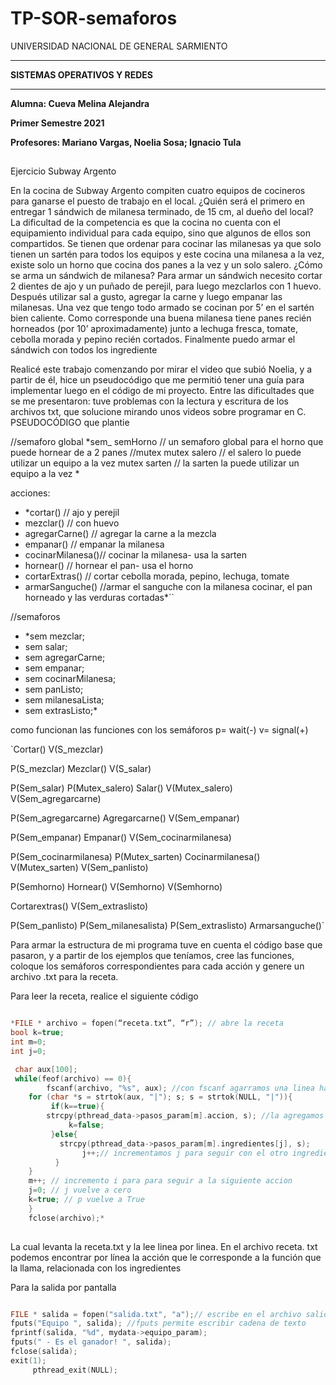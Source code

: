 # TP-SOR-semaforos

UNIVERSIDAD NACIONAL DE GENERAL SARMIENTO


------------

**SISTEMAS OPERATIVOS Y REDES**

****

**Alumna: Cueva Melina Alejandra**

**Primer Semestre 2021**

**Profesores: Mariano Vargas, Noelia Sosa; Ignacio Tula**
## 
Ejercicio Subway Argento

En la cocina de Subway Argento compiten cuatro equipos de cocineros para ganarse el puesto de trabajo en el local.
¿Quién será el primero en entregar 1 sándwich de milanesa terminado, de 15 cm, al dueño del local?
La dificultad de la competencia es que la cocina no cuenta con el equipamiento individual para cada equipo, sino que algunos de ellos son compartidos.
Se tienen que ordenar para cocinar las milanesas ya que solo tienen un sartén para todos los equipos y este cocina una milanesa a la vez, existe solo un horno que cocina dos panes a la vez y un solo salero.
¿Cómo se arma un sándwich de milanesa?
Para armar un sándwich necesito cortar 2 dientes de ajo y un puñado de perejil, para luego mezclarlos con 1 huevo.
Después utilizar sal a gusto, agregar la carne y luego empanar las milanesas.
Una vez que tengo todo armado se cocinan por 5’ en el sartén bien caliente.
Como corresponde una buena milanesa tiene panes recién horneados (por 10’ aproximadamente) junto a lechuga fresca, tomate, cebolla morada y pepino recién cortados.
Finalmente puedo armar el sándwich con todos los ingrediente

Realicé este trabajo comenzando por mirar el video que subió Noelia, y a partir de él, hice un pseudocódigo que me permitió tener una guía para implementar luego en el código de mi proyecto.
Entre las dificultades que se me presentaron: tuve problemas con la lectura y escritura de los archivos txt, que solucione mirando unos videos sobre programar en C.
PSEUDOCÓDIGO que plantie

//semaforo global
*sem_ semHorno // un semaforo global para el horno que puede hornear de a 2 panes
//mutex
mutex salero // el salero lo puede utilizar un equipo a la vez
mutex sarten // la sarten la puede utilizar un equipo a la vez
*

acciones:
- *cortar() // ajo y perejil
- mezclar() // con huevo
- agregarCarne() // agregar la carne a la mezcla
- empanar() // empanar la milanesa
- cocinarMilanesa()// cocinar la milanesa- usa la sarten
- hornear() // hornear el pan- usa el horno
- cortarExtras() // cortar cebolla morada, pepino, lechuga, tomate
- armarSanguche() //armar el sanguche con la milanesa cocinar, el pan horneado y las verduras cortadas*``

//semaforos
- *sem mezclar;
- sem salar;
- sem agregarCarne;
- sem empanar;
- sem cocinarMilanesa;
- sem panListo;
- sem milanesaLista;
- sem extrasListo;*

como funcionan las funciones con los semáforos
p= wait(-)
v= signal(+)

`Cortar()
V(S_mezclar)

P(S_mezclar)
Mezclar()
V(S_salar)

P(Sem_salar)
P(Mutex_salero)
Salar()
V(Mutex_salero)
V(Sem_agregarcarne)

P(Sem_agregarcarne)
Agregarcarne()
V(Sem_empanar)

P(Sem_empanar)
Empanar()
V(Sem_cocinarmilanesa)

P(Sem_cocinarmilanesa)
P(Mutex_sarten)
Cocinarmilanesa()
V(Mutex_sarten)
V(Sem_panlisto)

P(Semhorno)
Hornear()
V(Semhorno)
V(Semhorno)

Cortarextras()
V(Sem_extraslisto)

P(Sem_panlisto)
P(Sem_milanesalista)
P(Sem_extraslisto)
Armarsanguche()`

Para armar la estructura de mi programa tuve en cuenta el código base que pasaron, y a partir de los ejemplos que teníamos, cree las funciones, coloque los semáforos correspondientes para cada acción y genere un archivo .txt para la receta.

Para leer la receta, realice el siguiente código
```C

*FILE * archivo = fopen(“receta.txt”, “r”); // abre la receta
bool k=true;
int m=0;
int j=0;

 char aux[100];
 while(feof(archivo) == 0){ 
        fscanf(archivo, "%s", aux); //con fscanf agarramos una linea hasta \n y la insertamos en la variable aux
    for (char *s = strtok(aux, "|"); s; s = strtok(NULL, "|")){ 
         if(k==true){ 
        strcpy(pthread_data->pasos_param[m].accion, s); //la agregamos
             k=false; 
         }else{
           strcpy(pthread_data->pasos_param[m].ingredientes[j], s);
                j++;// incrementamos j para seguir con el otro ingrediente
          }
    }
    m++; // incremento i para para seguir a la siguiente accion
    j=0; // j vuelve a cero
    k=true; // p vuelve a True
    }
    fclose(archivo);*
    
```
La cual levanta la receta.txt y la lee linea por linea. En el archivo receta. txt podemos encontrar por línea la acción que le corresponde a la función que la llama, relacionada con los ingredientes

Para la salida por pantalla

```C

FILE * salida = fopen("salida.txt", "a");// escribe en el archivo salida.txt si existe, sino existe escribe al final del archivo
fputs("Equipo ", salida); //fputs permite escribir cadena de texto
fprintf(salida, "%d", mydata->equipo_param);
fputs(" - Es el ganador! ", salida);
fclose(salida);
exit(1); 
     pthread_exit(NULL);
   
```





         
